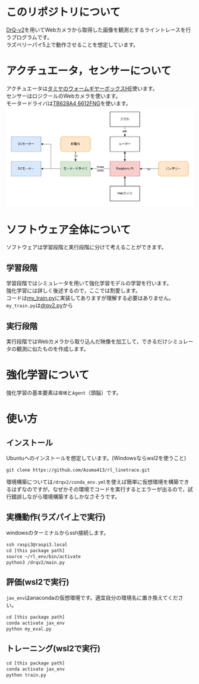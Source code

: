 # このリポジトリについて
[DrQ-v2](https://github.com/facebookresearch/drqv2)を用いてWebカメラから取得した画像を観測とするライントレースを行うプログラムです。  
ラズベリーパイ5上で動作させることを想定しています。

# アクチュエータ，センサーについて
アクチュエータは[タミヤのウォームギヤーボックスHE](https://www.tamiya.com/japan/products/72004/index.html)使います。  
センサーはロジクールのWebカメラを使います。  
モータードライバは[TB628A4 6612FNG](https://toshiba.semicon-storage.com/jp/semiconductor/product/motor-driver-ics/brushed-dc-motor-driver-ics/detail.TB6612FNG.html)を使います。
![image.png](images/システム電源.drawio.png)

# ソフトウェア全体について
ソフトウェアは学習段階と実行段階に分けて考えることができます。
## 学習段階
学習段階ではシミュレータを用いて強化学習モデルの学習を行います。  
強化学習には詳しく後述するので，ここでは割愛します。  
コードは[my_train.py](drqv2/my_train.py)に実装してありますが理解する必要はありません。
`my_train.py`は[drqv2.py](drqv2/drqv2.py)から
## 実行段階
実行段階ではWebカメラから取り込んだ映像を加工して，できるだけシミュレータの観測に似たものを作成します。  



# 強化学習について
強化学習の基本要素は`環境`と`Agent`（頭脳）です。

# 使い方
## インストール
Ubuntuへのインストールを想定しています。(Windowsならwsl2を使うこと)
```
git clone https://github.com/Azuma413/rl_linetrace.git
```
環境構築については`/drqv2/conda_env.yml`を使えば簡単に仮想環境を構築できるはずなのですが，なぜかその環境でコードを実行するとエラーが出るので，試行錯誤しながら環境構築するしかなさそうです。

## 実機動作(ラズパイ上で実行)
windowsのターミナルからssh接続します。
```
ssh raspi3@raspi3.local
cd [this package path]
source ~/rl_env/bin/activate
python3 /drqv2/main.py
```

## 評価(wsl2で実行)
`jax_env`はanacondaの仮想環境です。適宜自分の環境名に置き換えてください。
```
cd [this package path]
conda activate jax_env
python my_eval.py
```

## トレーニング(wsl2で実行)
```
cd [this package path]
conda activate jax_env
python train.py
```